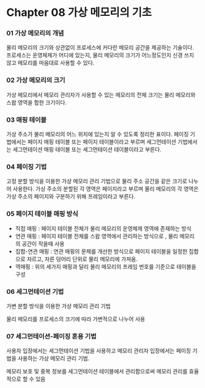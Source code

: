 # Chapter 08 가상 메모리의 기초

### 01 가상 메모리의 개념

물리 메모리의 크기와 상관없이 프로세스에 커다란 메모리 공간을 제공하는 기술이다. 프로세스는 운영체제가 어디에 있는지, 물리 메모리의 크기가 어느정도인지 신경 쓰지 않고 메모리를 마음대로 사용할 수 있다.

### 02 가상 메모리의 크기

가상 메모리에서 메모리 관리자가 사용할 수 있는 메모리의 전체 크기는 물리 메모리와 스왑 영역을 합한 크기이다.

### 03 매핑 테이블

가상 주소가 물리 메모리의 어느 위치에 있는지 알 수 있도록 정리한 표이다. 페이징 기법에서는 페이지 매핑 테이블 또는 페이지 테이블이라고 부르며 세그먼테이션 기법에서는 세그먼테이션 매핑 테이블 또는 세그먼테이션 테이블이라고 부른다.

### 04 페이징 기법

고정 분할 방식을 이용한 가상 메모리 관리 기법으로 물리 주소 공간을 같은 크기로 나누어 사용한다. 가상 주소의 분할된 각 영역은 페이지라고 부르며 물리 메모리의 각 영역은 가상 주소의 페이지와 구분하기 위해 프레임이라고 부른다.

### 05 페이지 테이블 매핑 방식

- 직접 매핑 : 페이지 테이블 전체가 물리 메모리의 운영체제 영역에 존재하는 방식
- 연관 매핑 : 페이지 테이블 전체를 스왑 영역에서 관리하는 방식으로 , 물리 메모리의 공간이 작을때 사용
- 집합-연관 매핑 : 연관 매핑의 문제를 개선한 방식으로 페이지 테이블을 일정한 집합으로 자르고, 자른 덩어리 단위로 물리 메모리에 가져옴.
- 역매핑 : 위의 세가지 매핑과 달리 물리 메모리의 프레임 번호를 기준으로 테이블을 구성

### 06 세그먼테이션 기법

가변 분할 방식을 이용한 가상 메모리 관리 기법

물리 메모리를 프로세스의 크기에 따라 가변적으로 나누어 사용

### 07 세그먼테이션-페이징 혼용 기법

사용자 입장에서는 세그먼테이션 기법을 사용하고 메모리 관리자 입장에서는 페이징 기법을 사용하는 가상 메모리 관리 기법. 

메모리 보호 및 중복 정보를 세그먼테이션 테이블에서 관리함으로써 메모리 관리를 효율적으로 할 수 있음
